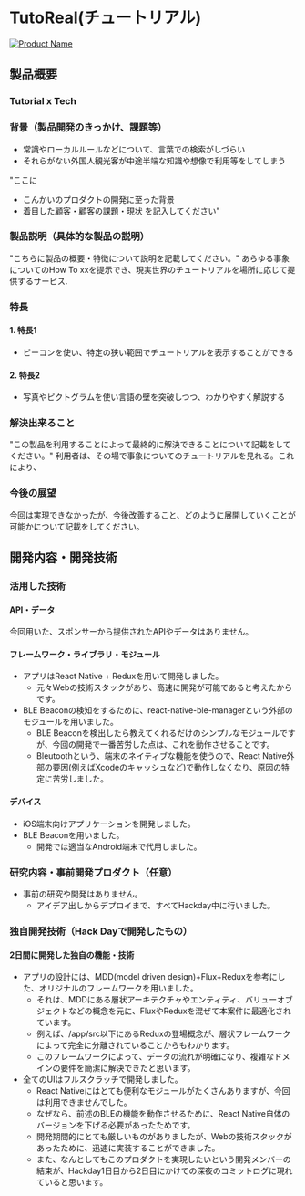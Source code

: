 # TutoReal(チュートリアル)

[![Product Name](https://raw.github.com/GabLeRoux/WebMole/master/ressources/WebMole_Youtube_Video.png)](https://youtu.be/dtlhdI4MGFo)

## 製品概要
### Tutorial x Tech

### 背景（製品開発のきっかけ、課題等）
- 常識やローカルルールなどについて、言葉での検索がしづらい
- それらがない外国人観光客が中途半端な知識や想像で利用等をしてしまう

"ここに
- こんかいのプロダクトの開発に至った背景
- 着目した顧客・顧客の課題・現状
を記入してください"

### 製品説明（具体的な製品の説明）
"こちらに製品の概要・特徴について説明を記載してください。"
あらゆる事象についてのHow To xxを提示でき、現実世界のチュートリアルを場所に応じて提供するサービス.

### 特長

#### 1. 特長1
- ビーコンを使い、特定の狭い範囲でチュートリアルを表示することができる
#### 2. 特長2
- 写真やピクトグラムを使い言語の壁を突破しつつ、わかりやすく解説する

### 解決出来ること
"この製品を利用することによって最終的に解決できることについて記載をしてください。"
利用者は、その場で事象についてのチュートリアルを見れる。これにより、
### 今後の展望
今回は実現できなかったが、今後改善すること、どのように展開していくことが可能かについて記載をしてください。


## 開発内容・開発技術
### 活用した技術
#### API・データ
今回用いた、スポンサーから提供されたAPIやデータはありません。

#### フレームワーク・ライブラリ・モジュール
* アプリはReact Native + Reduxを用いて開発しました。
  * 元々Webの技術スタックがあり、高速に開発が可能であると考えたからです。
* BLE Beaconの検知をするために、react-native-ble-managerという外部のモジュールを用いました。
  * BLE Beaconを検出したら教えてくれるだけのシンプルなモジュールですが、今回の開発で一番苦労した点は、これを動作させることです。
  * Bleutoothという、端末のネイティブな機能を使うので、React Native外部の要因(例えばXcodeのキャッシュなど)で動作しなくなり、原因の特定に苦労しました。

#### デバイス
* iOS端末向けアプリケーションを開発しました。
* BLE Beaconを用いました。
  * 開発では適当なAndroid端末で代用しました。

### 研究内容・事前開発プロダクト（任意）
* 事前の研究や開発はありません。
  * アイデア出しからデプロイまで、すべてHackday中に行いました。


### 独自開発技術（Hack Dayで開発したもの）
#### 2日間に開発した独自の機能・技術
* アプリの設計には、MDD(model driven design)+Flux+Reduxを参考にした、オリジナルのフレームワークを用いました。
  * それは、MDDにある層状アーキテクチャやエンティティ、バリューオブジェクトなどの概念を元に、FluxやReduxを混ぜて本案件に最適化されています。
  * 例えば、/app/src以下にあるReduxの登場概念が、層状フレームワークによって完全に分離されていることからもわかります。
  * このフレームワークによって、データの流れが明確になり、複雑なドメインの要件を簡潔に解決できたと思います。
* 全てのUIはフルスクラッチで開発しました。
  * React Nativeにはとても便利なモジュールがたくさんありますが、今回は利用できませんでした。
  * なぜなら、前述のBLEの機能を動作させるために、React Native自体のバージョンを下げる必要があったためです。
  * 開発期間的にとても厳しいものがありましたが、Webの技術スタックがあったために、迅速に実装することができました。
  * また、なんとしてもこのプロダクトを実現したいという開発メンバーの結束が、Hackday1日目から2日目にかけての深夜のコミットログに現れていると思います。
